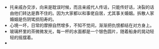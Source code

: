 - 托亲戚办交涉，向来是耽误时候，而且亲戚代人传话，只能传好话，决裂的话由他们转达是靠不住的。因为大家都以和事佬自居，尤其事关婚姻。拆散人家婚姻是伤阴骘损阳寿的。
- 心境一坏，日常的摩擦自然增多，不知不觉间，渐渐把仇恨都结在对方身上。
- 玻璃杯里的茶微微发光，每一杯的水面都是一个银色圆片，随着船身的晃动轻轻的摇摆着。
- 
